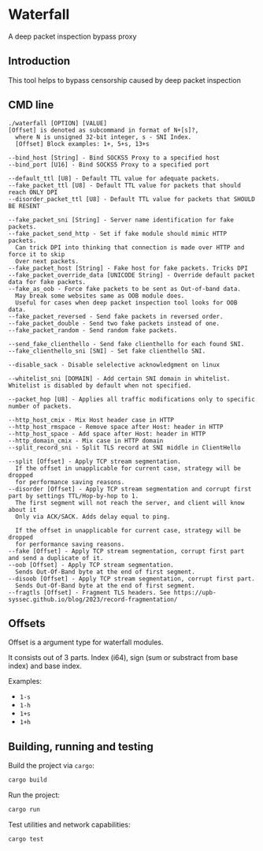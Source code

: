# Waterfall

A deep packet inspection bypass proxy

## Introduction

This tool helps to bypass censorship caused by deep packet inspection

## CMD line

```
./waterfall [OPTION] [VALUE]
[Offset] is denoted as subcommand in format of N+[s]?,
  where N is unsigned 32-bit integer, s - SNI Index.
  [Offset] Block examples: 1+, 5+s, 13+s
  
--bind_host [String] - Bind SOCKS5 Proxy to a specified host
--bind_port [U16] - Bind SOCKS5 Proxy to a specified port

--default_ttl [U8] - Default TTL value for adequate packets.
--fake_packet_ttl [U8] - Default TTL value for packets that should reach ONLY DPI 
--disorder_packet_ttl [U8] - Default TTL value for packets that SHOULD BE RESENT

--fake_packet_sni [String] - Server name identification for fake packets.
--fake_packet_send_http - Set if fake module should mimic HTTP packets. 
  Can trick DPI into thinking that connection is made over HTTP and force it to skip
  Over next packets.
--fake_packet_host [String] - Fake host for fake packets. Tricks DPI
--fake_packet_override_data [UNICODE String] - Override default packet data for fake packets.
--fake_as_oob - Force fake packets to be sent as Out-of-band data. 
  May break some websites same as OOB module does.
  Useful for cases when deep packet inspection tool looks for OOB data.
--fake_packet_reversed - Send fake packets in reversed order.
--fake_packet_double - Send two fake packets instead of one.
--fake_packet_random - Send random fake packets.

--send_fake_clienthello - Send fake clienthello for each found SNI.
--fake_clienthello_sni [SNI] - Set fake clienthello SNI.

--disable_sack - Disable selelective acknowledgment on linux

--whitelist_sni [DOMAIN] - Add certain SNI domain in whitelist. Whitelist is disabled by default when not specified.

--packet_hop [U8] - Applies all traffic modifications only to specific number of packets.

--http_host_cmix - Mix Host header case in HTTP
--http_host_rmspace - Remove space after Host: header in HTTP
--http_host_space - Add space after Host: header in HTTP
--http_domain_cmix - Mix case in HTTP domain
--split_record_sni - Split TLS record at SNI middle in ClientHello 

--split [Offset] - Apply TCP stream segmentation.
  If the offset in unapplicable for current case, strategy will be dropped
  for performance saving reasons.
--disorder [Offset] - Apply TCP stream segmentation and corrupt first part by settings TTL/Hop-by-hop to 1.
  The first segment will not reach the server, and client will know about it
  Only via ACK/SACK. Adds delay equal to ping.

  If the offset in unapplicable for current case, strategy will be dropped
  for performance saving reasons.
--fake [Offset] - Apply TCP stream segmentation, corrupt first part and send a duplicate of it.
--oob [Offset] - Apply TCP stream segmentation.
  Sends Out-Of-Band byte at the end of first segment.
--disoob [Offset] - Apply TCP stream segmentation, corrupt first part.
  Sends Out-Of-Band byte at the end of first segment.
--fragtls [Offset] - Fragment TLS headers. See https://upb-syssec.github.io/blog/2023/record-fragmentation/
```

## Offsets

Offset is a argument type for waterfall modules.

It consists out of 3 parts. Index (i64), sign (sum or substract from base index) and base index.

Examples:

- `1-s`
- `1-h`
- `1+s`
- `1+h`

## Building, running and testing

Build the project via `cargo`:

```bash
cargo build
```

Run the project:

```bash
cargo run
```

Test utilities and network capabilities:

```bash
cargo test
```
